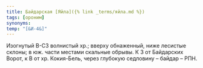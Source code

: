 ```yaml
---
title: Байдарская [Яйла]({% link _terms/яйла.md %})
tags: [ороним]
synonyms:
temp: "[&И-4&]"
---
```


Изогнутый В-СЗ волнистый хр.; вверху обнаженный, ниже лесистые склоны; в юж.
части местами скальные обрывы. К З от Байдарских Ворот, к В от хр. Кокия-Бель,
через глубокую седловину – байдар – РПН.
